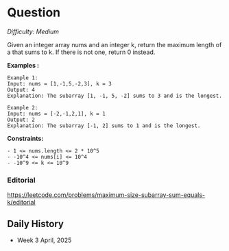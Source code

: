# Question 

_Difficulty: Medium_

Given an integer array nums and an integer k, return the maximum length of a that sums to k. If there is not one, return 0 instead.

**Examples :**
```
Example 1:
Input: nums = [1,-1,5,-2,3], k = 3
Output: 4
Explanation: The subarray [1, -1, 5, -2] sums to 3 and is the longest.

Example 2:
Input: nums = [-2,-1,2,1], k = 1
Output: 2
Explanation: The subarray [-1, 2] sums to 1 and is the longest.
``` 

**Constraints:**
```
- 1 <= nums.length <= 2 * 10^5
- -10^4 <= nums[i] <= 10^4
- -10^9 <= k <= 10^9
```

### Editorial
https://leetcode.com/problems/maximum-size-subarray-sum-equals-k/editorial

## Daily History
- Week 3 April, 2025